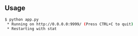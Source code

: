 
## Usage

```bash
$ python app.py
 * Running on http://0.0.0.0:9999/ (Press CTRL+C to quit)
 * Restarting with stat
```

